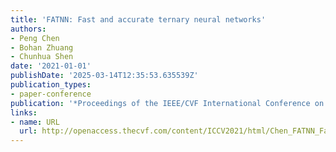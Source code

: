 ```yaml
---
title: 'FATNN: Fast and accurate ternary neural networks'
authors:
- Peng Chen
- Bohan Zhuang
- Chunhua Shen
date: '2021-01-01'
publishDate: '2025-03-14T12:35:53.635539Z'
publication_types:
- paper-conference
publication: '*Proceedings of the IEEE/CVF International Conference on Computer Vision*'
links:
- name: URL
  url: http://openaccess.thecvf.com/content/ICCV2021/html/Chen_FATNN_Fast_and_Accurate_Ternary_Neural_Networks_ICCV_2021_paper.html
---
```

